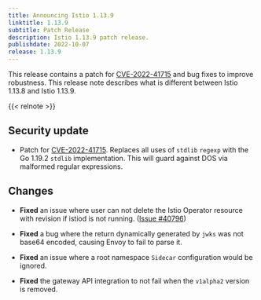 ```yaml
---
title: Announcing Istio 1.13.9
linktitle: 1.13.9
subtitle: Patch Release
description: Istio 1.13.9 patch release.
publishdate: 2022-10-07
release: 1.13.9
---
```


This release contains a patch for [CVE-2022-41715](https://github.com/golang/go/issues/55949) and bug fixes to improve robustness. This release note describes what is different between Istio 1.13.8 and Istio 1.13.9.

{{< relnote >}}

## Security update

- Patch for [CVE-2022-41715](https://github.com/golang/go/issues/55949). Replaces all uses of `stdlib` `regexp` with the Go 1.19.2 `stdlib` implementation. This will guard against DOS via malformed regular expressions.

## Changes

- **Fixed** an issue where user can not delete the Istio Operator resource with revision if istiod is not running.  ([Issue #40796](https://github.com/istio/istio/issues/40796))

- **Fixed** a bug where the return dynamically generated by `jwks` was not base64 encoded, causing Envoy to fail to parse it.

- **Fixed** an issue where a root namespace `Sidecar` configuration would be ignored.

- **Fixed** the gateway API integration to not fail when the `v1alpha2` version is removed.

